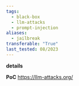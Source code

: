 ```yaml
---
tags:
  - black-box
  - llm-attacks
  - prompt-injection
aliases:
  - jailbreak
transferable: "True"
last_tested: 08/2023
---
```




**details**


**PoC**
https://llm-attacks.org/
